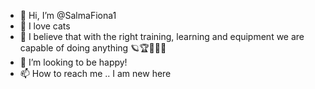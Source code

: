 - 👋 Hi, I’m @SalmaFiona1 
- 👀 I love cats 
- 🌱 I believe that with the right training, learning and equipment we are capable of doing anything 🪐🏆👩🏽‍💻
- 💞️ I’m looking to be happy!
- 📫 How to reach me .. I am new here 

<!---
SalmaFiona1/SalmaFiona1 is a ✨ special ✨ repository because its `README.md` (this file) appears on your GitHub profile.
You can click the Preview link to take a look at your changes.
--->
